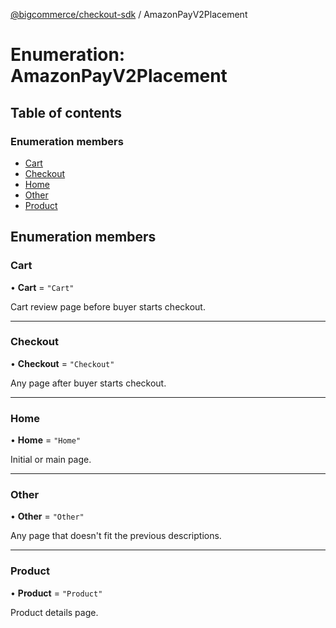 [@bigcommerce/checkout-sdk](../README.md) / AmazonPayV2Placement

# Enumeration: AmazonPayV2Placement

## Table of contents

### Enumeration members

- [Cart](AmazonPayV2Placement.md#cart)
- [Checkout](AmazonPayV2Placement.md#checkout)
- [Home](AmazonPayV2Placement.md#home)
- [Other](AmazonPayV2Placement.md#other)
- [Product](AmazonPayV2Placement.md#product)

## Enumeration members

### Cart

• **Cart** = `"Cart"`

Cart review page before buyer starts checkout.

___

### Checkout

• **Checkout** = `"Checkout"`

Any page after buyer starts checkout.

___

### Home

• **Home** = `"Home"`

Initial or main page.

___

### Other

• **Other** = `"Other"`

Any page that doesn't fit the previous descriptions.

___

### Product

• **Product** = `"Product"`

Product details page.
